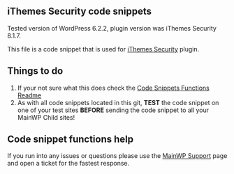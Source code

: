 ## iThemes Security code snippets

Tested version of WordPress 6.2.2, plugin version was iThemes Security 8.1.7.

This file is a code snippet that is used for [iThemes Security](https://wordpress.org/plugins/better-wp-security/) plugin. 

## Things to do

1. If your not sure what this does check the [Code Snippets Functions Readme](https://github.com/mainwp/Code-Snippets-Functions/blob/master/README.md)
2. As with all code snippets located in this git, **TEST** the code snippet on one of your test sites **BEFORE** sending the code snippet to all your MainWP Child sites!

## Code snippet functions help

If you run into any issues or questions please use the [MainWP Support](https://mainwp.com/support/) page and open a ticket for the fastest response.

